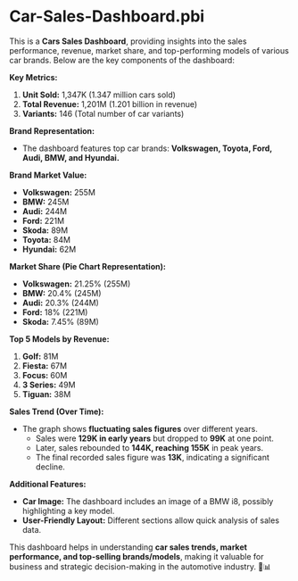 # Car-Sales-Dashboard.pbi
This is a **Cars Sales Dashboard**, providing insights into the sales performance, revenue, market share, and top-performing models of various car brands. Below are the key components of the dashboard:

**Key Metrics:**
1. **Unit Sold:** 1,347K (1.347 million cars sold)
2. **Total Revenue:** 1,201M (1.201 billion in revenue)
3. **Variants:** 146 (Total number of car variants)

**Brand Representation:**
- The dashboard features top car brands: **Volkswagen, Toyota, Ford, Audi, BMW, and Hyundai.**

**Brand Market Value:**
- **Volkswagen:** 255M  
- **BMW:** 245M  
- **Audi:** 244M  
- **Ford:** 221M  
- **Skoda:** 89M  
- **Toyota:** 84M  
- **Hyundai:** 62M  

**Market Share (Pie Chart Representation):**
- **Volkswagen:** 21.25% (255M)  
- **BMW:** 20.4% (245M)  
- **Audi:** 20.3% (244M)  
- **Ford:** 18% (221M)  
- **Skoda:** 7.45% (89M)  

**Top 5 Models by Revenue:**
1. **Golf:** 81M  
2. **Fiesta:** 67M  
3. **Focus:** 60M  
4. **3 Series:** 49M  
5. **Tiguan:** 38M  

**Sales Trend (Over Time):**
- The graph shows **fluctuating sales figures** over different years.
  - Sales were **129K in early years** but dropped to **99K** at one point.
  - Later, sales rebounded to **144K, reaching 155K** in peak years.
  - The final recorded sales figure was **13K**, indicating a significant decline.

**Additional Features:**
- **Car Image:** The dashboard includes an image of a BMW i8, possibly highlighting a key model.
- **User-Friendly Layout:** Different sections allow quick analysis of sales data.

This dashboard helps in understanding **car sales trends, market performance, and top-selling brands/models**, making it valuable for business and strategic decision-making in the automotive industry. 🚗📊
